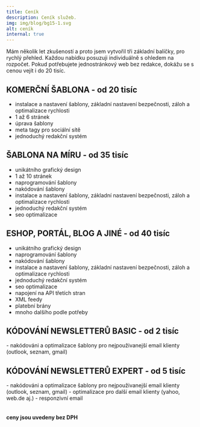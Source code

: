 ```yaml
---
title: Ceník
description: Ceník služeb.
img: img/blog/bg15-1.svg
alt: ceník
internal: true
---
```


Mám několik let zkušeností a proto jsem vytvořil tři základní balíčky, pro rychlý přehled. Každou nabídku posuzuji individuálně s ohledem na rozpočet. Pokud potřebujete jednostránkový web bez redakce, dokážu se s cenou vejít i do 20 tisíc.  

<h2 class="text-orange">KOMERČNÍ ŠABLONA - <strong class="text-black">od 20 tisíc</strong></h2>

- instalace a nastavení šablony, základní nastavení bezpečnosti, záloh a optimalizace rychlosti
- 1 až 6 stránek
- úprava šablony
- meta tagy pro sociální sítě
- jednoduchý redakční systém

<h2 class="text-orange">ŠABLONA NA MÍRU - <strong class="text-black">od 35 tisíc</strong></h2>

- unikátního grafický design
- 1 až 10 stránek
- naprogramování šablony
- nakódování šablony
- instalace a nastavení šablony, základní nastavení bezpečnosti, záloh a optimalizace rychlosti
- jednoduchý redakční systém
- seo optimalizace

<h2 class="text-orange">ESHOP, PORTÁL, BLOG A JINÉ - <strong class="text-black">od 40 tisíc</strong></h2>

- unikátního grafický design
- naprogramování šablony
- nakódování šablony
- instalace a nastavení šablony, základní nastavení bezpečnosti, záloh a optimalizace rychlosti
- jednoduchý redakční systém
- seo optimalizace
- napojení na API třetích stran
- XML feedy
- platební brány
- mnoho dalšího podle potřeby

<h2 class="text-orange">KÓDOVÁNÍ NEWSLETTERŮ BASIC - <strong class="text-black">od 2 tisíc</strong></h2>
- nakódováni a optimalizace šablony pro nejpouživanejší email klienty (outlook, seznam, gmail)
   
<h2 class="text-orange">KÓDOVÁNÍ NEWSLETTERŮ EXPERT - <strong class="text-black">od 5 tisíc</strong></h2>
- nakódováni a optimalizace šablony pro nejpouživanejší email klienty (outlook, seznam, gmail)
- optimalizace pro další email klienty (yahoo, web.de aj.)
- responzivní email


<br>
<br>
<br>
<strong>ceny jsou uvedeny bez DPH</strong>
